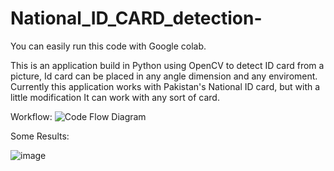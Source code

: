 # National_ID_CARD_detection-
You can easily run this code with Google colab.

This is an application build in Python using OpenCV to detect ID card from a picture, Id card can be placed in any angle dimension and any enviroment. Currently this application works with Pakistan's National ID card, but with a little modification It can work with any sort of card.

Workflow:
![Code Flow Diagram](https://user-images.githubusercontent.com/95052507/211762333-10039ce8-e29f-40a6-a4e1-389e4b18def4.png)

Some Results:

![image](https://user-images.githubusercontent.com/95052507/211763817-ae332844-469b-47db-8835-ef0bc3450db5.png)
